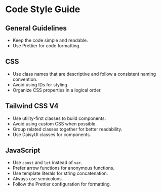 # Code Style Guide
## General Guidelines
- Keep the code simple and readable.
- Use Prettier for code formatting.
## CSS
- Use class names that are descriptive and follow a consistent naming convention.
- Avoid using IDs for styling.
- Organize CSS properties in a logical order.
## Tailwind CSS V4
- Use utility-first classes to build components.
- Avoid using custom CSS when possible.
- Group related classes together for better readability.
- Use DaisyUI classes for components.
## JavaScript
- Use `const` and `let` instead of `var`.
- Prefer arrow functions for anonymous functions.
- Use template literals for string concatenation.
- Always use semicolons.
- Follow the Prettier configuration for formatting.